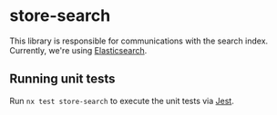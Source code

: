 # store-search

This library is responsible for communications with
the search index. Currently, we're using [Elasticsearch](https://www.elastic.co/).

## Running unit tests

Run `nx test store-search` to execute the unit tests via [Jest](https://jestjs.io).
